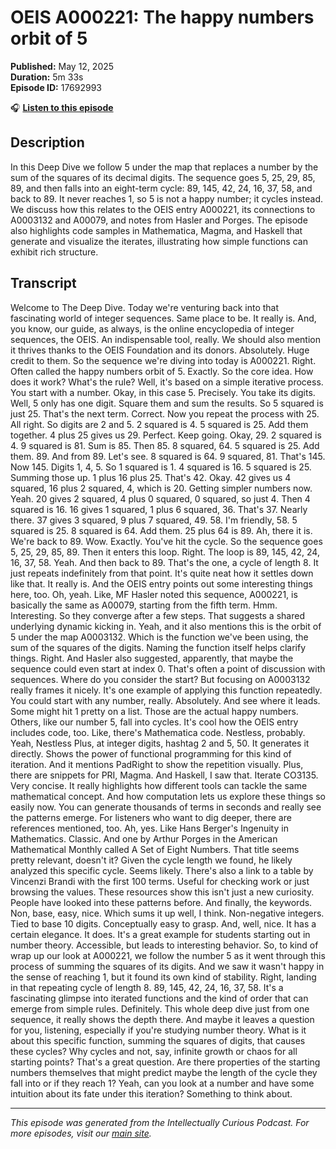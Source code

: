 # OEIS A000221: The happy numbers orbit of 5

**Published:** May 12, 2025  
**Duration:** 5m 33s  
**Episode ID:** 17692993

🎧 **[Listen to this episode](https://intellectuallycurious.buzzsprout.com/2529712/episodes/17692993-oeis-a000221-the-happy-numbers-orbit-of-5)**

## Description

In this Deep Dive we follow 5 under the map that replaces a number by the sum of the squares of its decimal digits. The sequence goes 5, 25, 29, 85, 89, and then falls into an eight-term cycle: 89, 145, 42, 24, 16, 37, 58, and back to 89. It never reaches 1, so 5 is not a happy number; it cycles instead. We discuss how this relates to the OEIS entry A000221, its connections to A0003132 and A00079, and notes from Hasler and Porges. The episode also highlights code samples in Mathematica, Magma, and Haskell that generate and visualize the iterates, illustrating how simple functions can exhibit rich structure.

## Transcript

Welcome to The Deep Dive. Today we're venturing back into that fascinating world of integer sequences. Same place to be. It really is. And, you know, our guide, as always, is the online encyclopedia of integer sequences, the OEIS. An indispensable tool, really. We should also mention it thrives thanks to the OEIS Foundation and its donors. Absolutely. Huge credit to them. So the sequence we're diving into today is A000221. Right. Often called the happy numbers orbit of 5. Exactly. So the core idea. How does it work? What's the rule? Well, it's based on a simple iterative process. You start with a number. Okay, in this case 5. Precisely. You take its digits. Well, 5 only has one digit. Square them and sum the results. So 5 squared is just 25. That's the next term. Correct. Now you repeat the process with 25. All right. So digits are 2 and 5. 2 squared is 4. 5 squared is 25. Add them together. 4 plus 25 gives us 29. Perfect. Keep going. Okay, 29. 2 squared is 4. 9 squared is 81. Sum is 85. Then 85. 8 squared, 64. 5 squared is 25. Add them. 89. And from 89. Let's see. 8 squared is 64. 9 squared, 81. That's 145. Now 145. Digits 1, 4, 5. So 1 squared is 1. 4 squared is 16. 5 squared is 25. Summing those up. 1 plus 16 plus 25. That's 42. Okay. 42 gives us 4 squared, 16 plus 2 squared, 4, which is 20. Getting simpler numbers now. Yeah. 20 gives 2 squared, 4 plus 0 squared, 0 squared, so just 4. Then 4 squared is 16. 16 gives 1 squared, 1 plus 6 squared, 36. That's 37. Nearly there. 37 gives 3 squared, 9 plus 7 squared, 49. 58. I'm friendly, 58. 5 squared is 25. 8 squared is 64. Add them. 25 plus 64 is 89. Ah, there it is. We're back to 89. Wow. Exactly. You've hit the cycle. So the sequence goes 5, 25, 29, 85, 89. Then it enters this loop. Right. The loop is 89, 145, 42, 24, 16, 37, 58. Yeah. And then back to 89. That's the one, a cycle of length 8. It just repeats indefinitely from that point. It's quite neat how it settles down like that. It really is. And the OEIS entry points out some interesting things here, too. Oh, yeah. Like, MF Hasler noted this sequence, A000221, is basically the same as A00079, starting from the fifth term. Hmm. Interesting. So they converge after a few steps. That suggests a shared underlying dynamic kicking in. Yeah, and it also mentions this is the orbit of 5 under the map A0003132. Which is the function we've been using, the sum of the squares of the digits. Naming the function itself helps clarify things. Right. And Hasler also suggested, apparently, that maybe the sequence could even start at index 0. That's often a point of discussion with sequences. Where do you consider the start? But focusing on A0003132 really frames it nicely. It's one example of applying this function repeatedly. You could start with any number, really. Absolutely. And see where it leads. Some might hit 1 pretty on a list. Those are the actual happy numbers. Others, like our number 5, fall into cycles. It's cool how the OEIS entry includes code, too. Like, there's Mathematica code. Nestless, probably. Yeah, Nestless Plus, at integer digits, hashtag 2 and 5, 50. It generates it directly. Shows the power of functional programming for this kind of iteration. And it mentions PadRight to show the repetition visually. Plus, there are snippets for PRI, Magma. And Haskell, I saw that. Iterate CO3135. Very concise. It really highlights how different tools can tackle the same mathematical concept. And how computation lets us explore these things so easily now. You can generate thousands of terms in seconds and really see the patterns emerge. For listeners who want to dig deeper, there are references mentioned, too. Ah, yes. Like Hans Berger's Ingenuity in Mathematics. Classic. And one by Arthur Porges in the American Mathematical Monthly called A Set of Eight Numbers. That title seems pretty relevant, doesn't it? Given the cycle length we found, he likely analyzed this specific cycle. Seems likely. There's also a link to a table by Vincenzi Brandi with the first 100 terms. Useful for checking work or just browsing the values. These resources show this isn't just a new curiosity. People have looked into these patterns before. And finally, the keywords. Non, base, easy, nice. Which sums it up well, I think. Non-negative integers. Tied to base 10 digits. Conceptually easy to grasp. And, well, nice. It has a certain elegance. It does. It's a great example for students starting out in number theory. Accessible, but leads to interesting behavior. So, to kind of wrap up our look at A000221, we follow the number 5 as it went through this process of summing the squares of its digits. And we saw it wasn't happy in the sense of reaching 1, but it found its own kind of stability. Right, landing in that repeating cycle of length 8. 89, 145, 42, 24, 16, 37, 58. It's a fascinating glimpse into iterated functions and the kind of order that can emerge from simple rules. Definitely. This whole deep dive just from one sequence, it really shows the depth there. And maybe it leaves a question for you, listening, especially if you're studying number theory. What is it about this specific function, summing the squares of digits, that causes these cycles? Why cycles and not, say, infinite growth or chaos for all starting points? That's a great question. Are there properties of the starting numbers themselves that might predict maybe the length of the cycle they fall into or if they reach 1? Yeah, can you look at a number and have some intuition about its fate under this iteration? Something to think about.

---
*This episode was generated from the Intellectually Curious Podcast. For more episodes, visit our [main site](https://intellectuallycurious.buzzsprout.com).*
